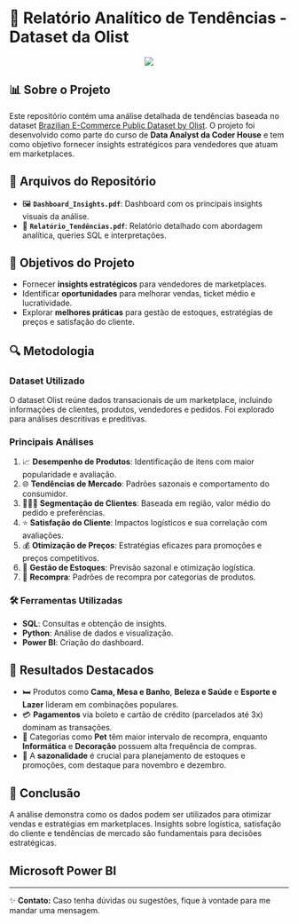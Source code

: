 # 🚀 Relatório Analítico de Tendências - Dataset da Olist

<div align="center">
  <img src="https://media0.giphy.com/media/v1.Y2lkPTc5MGI3NjExYWd2M28yMGNidm5qY3ZpNnB2MTh5bGdtNmhjeWc0cHRpajcwcWR3NiZlcD12MV9pbnRlcm5hbF9naWZfYnlfaWQmY3Q9Zw/FoVzfcqCDSb7zCynOp/giphy.gif">
</div>

## 📊 Sobre o Projeto
Este repositório contém uma análise detalhada de tendências baseada no dataset [Brazilian E-Commerce Public Dataset by Olist](https://www.kaggle.com/datasets/olistbr/brazilian-ecommerce). O projeto foi desenvolvido como parte do curso de **Data Analyst da Coder House** e tem como objetivo fornecer insights estratégicos para vendedores que atuam em marketplaces.

## 📂 Arquivos do Repositório

- 🖼️ **`Dashboard_Insights.pdf`**: Dashboard com os principais insights visuais da análise.
- 📄 **`Relatório_Tendências.pdf`**: Relatório detalhado com abordagem analítica, queries SQL e interpretações.

## 🎯 Objetivos do Projeto

- Fornecer **insights estratégicos** para vendedores de marketplaces.
- Identificar **oportunidades** para melhorar vendas, ticket médio e lucratividade.
- Explorar **melhores práticas** para gestão de estoques, estratégias de preços e satisfação do cliente.

## 🔍 Metodologia

### Dataset Utilizado
O dataset Olist reúne dados transacionais de um marketplace, incluindo informações de clientes, produtos, vendedores e pedidos. Foi explorado para análises descritivas e preditivas.

### Principais Análises

1. 📈 **Desempenho de Produtos**: Identificação de itens com maior popularidade e avaliação.
2. 🌐 **Tendências de Mercado**: Padrões sazonais e comportamento do consumidor.
3. 🧑‍🤝‍🧑 **Segmentação de Clientes**: Baseada em região, valor médio do pedido e preferências.
4. ⭐ **Satisfação do Cliente**: Impactos logísticos e sua correlação com avaliações.
5. 💰 **Otimização de Preços**: Estratégias eficazes para promoções e preços competitivos.
6. 🏬 **Gestão de Estoques**: Previsão sazonal e otimização logística.
7. 🔄 **Recompra**: Padrões de recompra por categorias de produtos.

### 🛠️ Ferramentas Utilizadas

- **SQL**: Consultas e obtenção de insights.
- **Python**: Análise de dados e visualização.
- **Power BI**: Criação do dashboard.

## 🌟 Resultados Destacados

- 🛏️ Produtos como **Cama, Mesa e Banho**, **Beleza e Saúde** e **Esporte e Lazer** lideram em combinações populares.
- 💳 **Pagamentos** via boleto e cartão de crédito (parcelados até 3x) dominam as transações.
- 🐾 Categorias como **Pet** têm maior intervalo de recompra, enquanto **Informática** e **Decoração** possuem alta frequência de compras.
- 📆 A **sazonalidade** é crucial para planejamento de estoques e promoções, com destaque para novembro e dezembro.

## 🏁 Conclusão
A análise demonstra como os dados podem ser utilizados para otimizar vendas e estratégias em marketplaces. Insights sobre logística, satisfação do cliente e tendências de mercado são fundamentais para decisões estratégicas.

##  Microsoft Power BI


---

✨ **Contato:** Caso tenha dúvidas ou sugestões, fique à vontade para me mandar uma mensagem.
